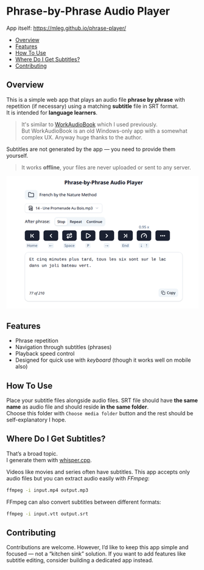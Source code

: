 # Phrase-by-Phrase Audio Player

App itself: <https://mleg.github.io/phrase-player/>

<!-- toc -->

- [Overview](#overview)
- [Features](#features)
- [How To Use](#how-to-use)
- [Where Do I Get Subtitles?](#where-do-i-get-subtitles)
- [Contributing](#contributing)

<!-- tocstop -->

## Overview

This is a simple web app that plays an audio file **phrase by phrase** with repetition (if necessary) using a matching **subtitle** file in SRT format.  
It is intended for **language learners**.

> It's similar to [WorkAudioBook](http://workaudiobook.com/) which I used previously.  
> But WorkAudioBook is an old Windows-only app with a somewhat complex UX. Anyway huge thanks to the author.

Subtitles are not generated by the app — you need to provide them yourself.

> It works **offline**, your files are never uploaded or sent to any server.

![app screenshot](docs/screenshot.png)

## Features

- Phrase repetition
- Navigation through subtitles (phrases)
- Playback speed control
- Designed for quick use with _keyboard_ (though it works well on mobile also)

## How To Use

Place your subtitle files alongside audio files. SRT file should have **the same name** as audio file and should reside **in the same folder**.  
Choose this folder with `Choose media folder` button and the rest should be self-explanatory I hope.

## Where Do I Get Subtitles?

That’s a broad topic.  
I generate them with [whisper.cpp](https://github.com/ggml-org/whisper.cpp).

Videos like movies and series often have subtitles. This app accepts only audio files but you can extract audio easily with _FFmpeg_:

```sh
ffmpeg -i input.mp4 output.mp3
```

FFmpeg can also convert subtitles between different formats:

```sh
ffmpeg -i input.vtt output.srt
```

## Contributing

Contributions are welcome. However, I’d like to keep this app simple and focused — not a “kitchen sink” solution. If you want to add features like subtitle editing, consider building a dedicated app instead.
